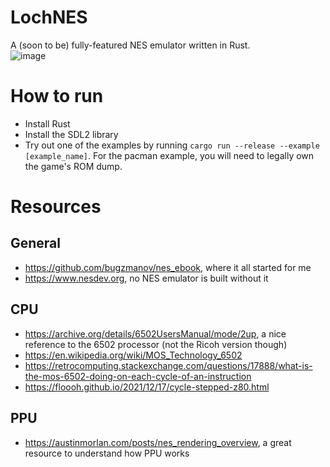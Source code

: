 # LochNES
A (soon to be) fully-featured NES emulator written in Rust.   
![image](https://github.com/user-attachments/assets/bb47153a-433a-4c9e-97e1-85bfd7fa192d)

# How to run
- Install Rust
- Install the SDL2 library
- Try out one of the examples by running `cargo run --release --example [example_name]`. For the pacman example, you will need to legally own the game's ROM dump. 

# Resources
## General
- https://github.com/bugzmanov/nes_ebook, where it all started for me
- https://www.nesdev.org, no NES emulator is built without it

## CPU
- https://archive.org/details/6502UsersManual/mode/2up, a nice reference to the 6502 processor (not the Ricoh version though)
- https://en.wikipedia.org/wiki/MOS_Technology_6502
- https://retrocomputing.stackexchange.com/questions/17888/what-is-the-mos-6502-doing-on-each-cycle-of-an-instruction
- https://floooh.github.io/2021/12/17/cycle-stepped-z80.html
## PPU
- https://austinmorlan.com/posts/nes_rendering_overview, a great resource to understand how PPU works
